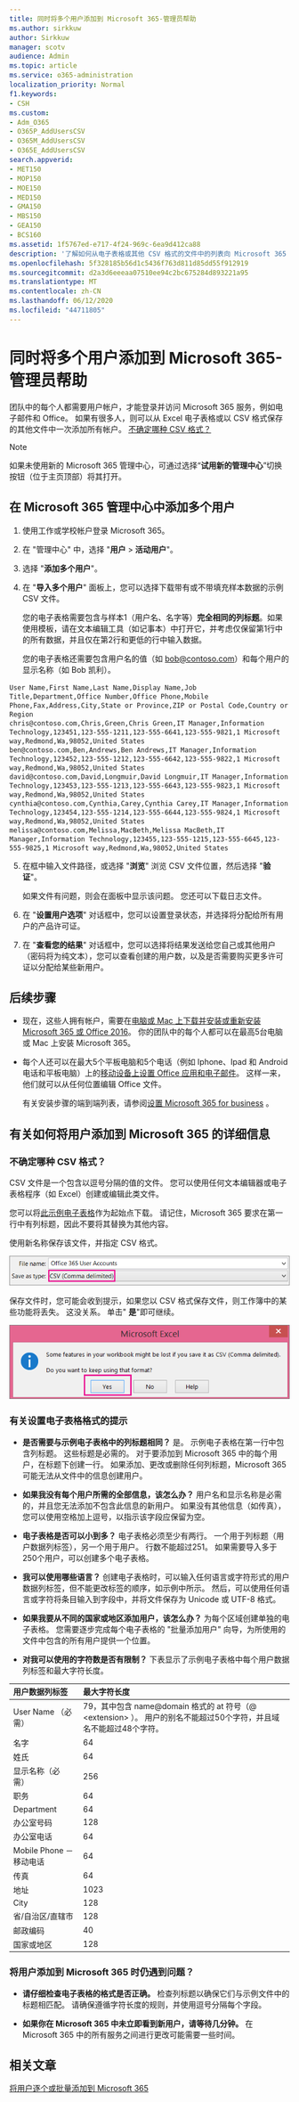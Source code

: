 ```yaml
---
title: 同时将多个用户添加到 Microsoft 365-管理员帮助
ms.author: sirkkuw
author: Sirkkuw
manager: scotv
audience: Admin
ms.topic: article
ms.service: o365-administration
localization_priority: Normal
f1.keywords:
- CSH
ms.custom:
- Adm_O365
- O365P_AddUsersCSV
- O365M_AddUsersCSV
- O365E_AddUsersCSV
search.appverid:
- MET150
- MOP150
- MOE150
- MED150
- GMA150
- MBS150
- GEA150
- BCS160
ms.assetid: 1f5767ed-e717-4f24-969c-6ea9d412ca88
description: '了解如何从电子表格或其他 CSV 格式的文件中的列表向 Microsoft 365 for business 中添加多个用户。 观看 YouTube 上的视频，说明如何将帐户添加到 Microsoft 365。 在此过程结束时，拥有帐户的每位用户都将拥有一个 Microsoft 365 邮箱。 '
ms.openlocfilehash: 5f328185b56d1c5436f763d811d85dd55f912919
ms.sourcegitcommit: d2a3d6eeeaa07510ee94c2bc675284d893221a95
ms.translationtype: MT
ms.contentlocale: zh-CN
ms.lasthandoff: 06/12/2020
ms.locfileid: "44711805"
---
```

# <a name="add-several-users-at-the-same-time-to-microsoft-365---admin-help"></a>同时将多个用户添加到 Microsoft 365-管理员帮助

团队中的每个人都需要用户帐户，才能登录并访问 Microsoft 365 服务，例如电子邮件和 Office。 如果有很多人，则可以从 Excel 电子表格或以 CSV 格式保存的其他文件中一次添加所有帐户。 [不确定哪种 CSV 格式？](add-several-users-at-the-same-time.md#__toc316652088)
  
> [!NOTE] 
> 如果未使用新的 Microsoft 365 管理中心，可通过选择“**试用新的管理中心**”切换按钮（位于主页顶部）将其打开。

## <a name="add-multiple-users-in-the-microsoft-365-admin-center"></a>在 Microsoft 365 管理中心中添加多个用户

1. 使用工作或学校帐户登录 Microsoft 365。 
    
2. 在 "管理中心" 中，选择 "**用户** \> **活动用户**"。

3. 选择 "**添加多个用户**"。

4. 在 "**导入多个用户**" 面板上，您可以选择下载带有或不带填充样本数据的示例 CSV 文件。 
    
    您的电子表格需要包含与样本1（用户名、名字等）**完全相同的列标题**。如果使用模板，请在文本编辑工具（如记事本）中打开它，并考虑仅保留第1行中的所有数据，并且仅在第2行和更低的行中输入数据。 
    
    您的电子表格还需要包含用户名的值（如 bob@contoso.com）和每个用户的显示名称（如 Bob 凯利）。 
    
  ```
  User Name,First Name,Last Name,Display Name,Job Title,Department,Office Number,Office Phone,Mobile Phone,Fax,Address,City,State or Province,ZIP or Postal Code,Country or Region
  chris@contoso.com,Chris,Green,Chris Green,IT Manager,Information Technology,123451,123-555-1211,123-555-6641,123-555-9821,1 Microsoft way,Redmond,Wa,98052,United States
  ben@contoso.com,Ben,Andrews,Ben Andrews,IT Manager,Information Technology,123452,123-555-1212,123-555-6642,123-555-9822,1 Microsoft way,Redmond,Wa,98052,United States
  david@contoso.com,David,Longmuir,David Longmuir,IT Manager,Information Technology,123453,123-555-1213,123-555-6643,123-555-9823,1 Microsoft way,Redmond,Wa,98052,United States
  cynthia@contoso.com,Cynthia,Carey,Cynthia Carey,IT Manager,Information Technology,123454,123-555-1214,123-555-6644,123-555-9824,1 Microsoft way,Redmond,Wa,98052,United States
  melissa@contoso.com,Melissa,MacBeth,Melissa MacBeth,IT Manager,Information Technology,123455,123-555-1215,123-555-6645,123-555-9825,1 Microsoft way,Redmond,Wa,98052,United States
  
  ```

5. 在框中输入文件路径，或选择 "**浏览**" 浏览 CSV 文件位置，然后选择 "**验证**"。
  
    如果文件有问题，则会在面板中显示该问题。 您还可以下载日志文件。
    
5. 在 "**设置用户选项**" 对话框中，您可以设置登录状态，并选择将分配给所有用户的产品许可证。 
    
6. 在 "**查看您的结果**" 对话框中，您可以选择将结果发送给您自己或其他用户（密码将为纯文本），您可以查看创建的用户数，以及是否需要购买更多许可证以分配给某些新用户。 

## <a name="next-steps"></a>后续步骤
<a name="bk_preview"> </a>

- 现在，这些人拥有帐户，需要在[电脑或 Mac 上下载并安装或重新安装 Microsoft 365 或 Office 2016](https://support.office.com/article/4414eaaf-0478-48be-9c42-23adc4716658)。 你的团队中的每个人都可以在最高5台电脑或 Mac 上安装 Microsoft 365。 
    
- 每个人还可以在最大5个平板电脑和5个电话（例如 Iphone、Ipad 和 Android 电话和平板电脑）上的[移动设备上设置 Office 应用和电子邮件](https://support.office.com/article/7dabb6cb-0046-40b6-81fe-767e0b1f014f)。 这样一来，他们就可以从任何位置编辑 Office 文件。 
    
    有关安装步骤的端到端列表，请参阅[设置 Microsoft 365 for business](https://support.office.com/article/6a3a29a0-e616-4713-99d1-15eda62d04fa) 。 
    
## <a name="more-information-about-how-to-add-users-to-microsoft-365"></a>有关如何将用户添加到 Microsoft 365 的详细信息
<a name="bk_preview"> </a>

### <a name="not-sure-what-csv-format-is"></a>不确定哪种 CSV 格式？
<a name="__toc316652088"> </a>

CSV 文件是一个包含以逗号分隔的值的文件。 您可以使用任何文本编辑器或电子表格程序（如 Excel）创建或编辑此类文件。
  
您可以将[此示例电子表格](https://www.microsoft.com/download/details.aspx?id=45485)作为起始点下载。 请记住，Microsoft 365 要求在第一行中有列标题，因此不要将其替换为其他内容。 
  
使用新名称保存该文件，并指定 CSV 格式。
  
![如何将 Excel 中的文件保存为 CSV 格式的图像](media/35a86ebe-63ab-4b4d-9a92-e177de33ebae.png)
  
保存文件时，您可能会收到提示，如果您以 CSV 格式保存文件，则工作簿中的某些功能将丢失。 这没关系。 单击" **是**"即可继续。 
  
![您可能会收到的提示的图片，询问您是否确实要将文件保存为 CSV 格式](media/51032a81-690c-45ef-bfc5-09ea7f790e98.png)
  
### <a name="tips-for-formatting-your-spreadsheet"></a>有关设置电子表格格式的提示
<a name="__toc314595848"> </a>

- **是否需要与示例电子表格中的列标题相同？** 是。 示例电子表格在第一行中包含列标题。 这些标题是必需的。 对于要添加到 Microsoft 365 中的每个用户，在标题下创建一行。 如果添加、更改或删除任何列标题，Microsoft 365 可能无法从文件中的信息创建用户。 
    
- **如果我没有每个用户所需的全部信息，该怎么办？** 用户名和显示名称是必需的，并且您无法添加不包含此信息的新用户。 如果没有其他信息（如传真），您可以使用空格加上逗号，以指示该字段应保留为空。 
    
- **电子表格是否可以小到多？** 电子表格必须至少有两行。 一个用于列标题（用户数据列标签），另一个用于用户。 行数不能超过251。 如果需要导入多于250个用户，可以创建多个电子表格。 
    
- **我可以使用哪些语言？** 创建电子表格时，可以输入任何语言或字符形式的用户数据列标签，但不能更改标签的顺序，如示例中所示。 然后，可以使用任何语言或字符将条目输入到字段中，并将文件保存为 Unicode 或 UTF-8 格式。 
    
- **如果我要从不同的国家或地区添加用户，该怎么办？** 为每个区域创建单独的电子表格。 您需要逐步完成每个电子表格的 "批量添加用户" 向导，为所使用的文件中包含的所有用户提供一个位置。 
    
- **对我可以使用的字符数是否有限制？** 下表显示了示例电子表格中每个用户数据列标签和最大字符长度。 
    
|**用户数据列标签**|**最大字符长度**|
|:-----|:-----|
|User Name （必需）  <br/> |79，其中包含 name@domain 格式的 at 符号（@ \<extension\> ）。 用户的别名不能超过50个字符，并且域名不能超过48个字符。  <br/> |
|名字  <br/> |64  <br/> |
|姓氏  <br/> |64  <br/> |
|显示名称（必需）  <br/> |256  <br/> |
|职务  <br/> |64  <br/> |
|Department  <br/> |64  <br/> |
|办公室号码  <br/> |128  <br/> |
|办公室电话  <br/> |64  <br/> |
|Mobile Phone － 移动电话  <br/> |64  <br/> |
|传真  <br/> |64  <br/> |
|地址  <br/> |1023  <br/> |
|City  <br/> |128  <br/> |
|省/自治区/直辖市  <br/> |128  <br/> |
|邮政编码  <br/> |40  <br/> |
|国家或地区  <br/> |128  <br/> |
   
### <a name="still-having-problems-when-adding-users-to-microsoft-365"></a>将用户添加到 Microsoft 365 时仍遇到问题？

- **请仔细检查电子表格的格式是否正确。** 检查列标题以确保它们与示例文件中的标题相匹配。 请确保遵循字符长度的规则，并使用逗号分隔每个字段。 
    
- **如果你在 Microsoft 365 中未立即看到新用户，请等待几分钟。** 在 Microsoft 365 中的所有服务之间进行更改可能需要一些时间。 
    
## <a name="related-articles"></a>相关文章

[将用户逐个或批量添加到 Microsoft 365](https://docs.microsoft.com/office365/admin/add-users/add-users)




